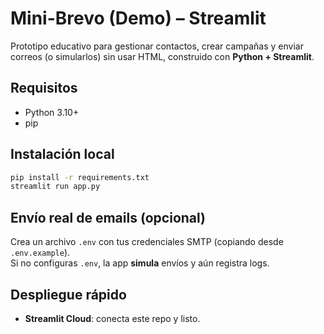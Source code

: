 # Mini-Brevo (Demo) – Streamlit

Prototipo educativo para gestionar contactos, crear campañas y enviar correos (o simularlos) sin usar HTML, construido con **Python + Streamlit**.

## Requisitos
- Python 3.10+
- pip

## Instalación local
```bash
pip install -r requirements.txt
streamlit run app.py
```

## Envío real de emails (opcional)
Crea un archivo `.env` con tus credenciales SMTP (copiando desde `.env.example`).  
Si no configuras `.env`, la app **simula** envíos y aún registra logs.

## Despliegue rápido
- **Streamlit Cloud**: conecta este repo y listo.
